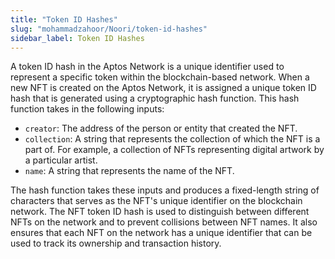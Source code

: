 ```yaml
---
title: "Token ID Hashes"
slug: "mohammadzahoor/Noori/token-id-hashes"
sidebar_label: Token ID Hashes
---
```


A token ID hash in the Aptos Network is a unique identifier used to represent a specific token within the blockchain-based network.
When a new NFT is created on the Aptos Network, it is assigned a unique token ID hash that is generated using a cryptographic hash function. This hash function takes in the following inputs:

- `creator`: The address of the person or entity that created the NFT.
- `collection`: A string that represents the collection of which the NFT is a part of. For example, a collection of NFTs representing digital artwork by a particular artist.
- `name`: A string that represents the name of the NFT.

The hash function takes these inputs and produces a fixed-length string of characters that serves as the NFT's unique identifier on the blockchain network.
The NFT token ID hash is used to distinguish between different NFTs on the network and to prevent collisions between NFT names. It also ensures that each NFT on the network has a unique identifier that can be used to track its ownership and transaction history.
